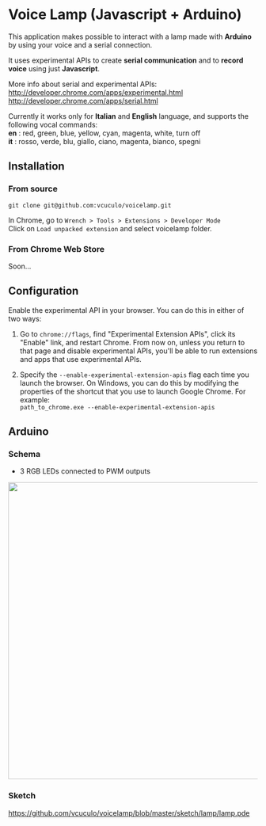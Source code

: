 # Voice Lamp (Javascript + Arduino)

This application makes possible to interact with a lamp made with **Arduino** by using your voice and a serial connection.

It uses experimental APIs to create **serial communication** and to **record voice** using just **Javascript**.

More info about serial and experimental APIs:  
http://developer.chrome.com/apps/experimental.html  
http://developer.chrome.com/apps/serial.html

Currently it works only for **Italian** and **English** language, and supports the following vocal commands:  
**en** : red, green, blue, yellow, cyan, magenta, white, turn off  
**it** : rosso, verde, blu, giallo, ciano, magenta, bianco, spegni

## Installation

### From source

    git clone git@github.com:vcuculo/voicelamp.git
  
In Chrome, go to `Wrench > Tools > Extensions > Developer Mode`  
Click on `Load unpacked extension` and select voicelamp folder.

### From Chrome Web Store

   Soon...

## Configuration

Enable the experimental API in your browser. You can do this in either of two ways:

1. Go to `chrome://flags`, find "Experimental Extension APIs", click its "Enable" link, and restart Chrome. From now on, unless you return to that page and disable experimental APIs, you'll be able to run extensions and apps that use experimental APIs.

2. Specify the `--enable-experimental-extension-apis` flag each time you launch the browser. On Windows, you can do this by modifying the properties of the shortcut that you use to launch Google Chrome. For example:  
   `path_to_chrome.exe --enable-experimental-extension-apis`


## Arduino

### Schema 
* 3 RGB LEDs connected to PWM outputs

<img src="https://github.com/vcuculo/voicelamp/raw/master/sketch/voicelamp_schema.png" width="600px">

### Sketch

https://github.com/vcuculo/voicelamp/blob/master/sketch/lamp/lamp.pde

